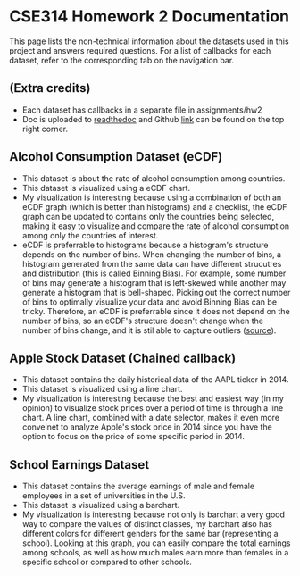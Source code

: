 # CSE314 Homework 2 Documentation

This page lists the non-technical information about the datasets used in this project and answers required questions. For a list of callbacks for each dataset, refer to the corresponding tab on the navigation bar. 

## (Extra credits)
- Each dataset has callbacks in a separate file in assignments/hw2
- Doc is uploaded to [readthedoc](https://readthedocs.org/) and Github [link](https://readthedocs.org/) can be found on the top right corner. 


## Alcohol Consumption Dataset (eCDF)

- This dataset is about the rate of alcohol consumption among countries. 
- This dataset is visualized using a eCDF chart.
- My visualization is interesting because using a combination of both an eCDF graph (which is better than histograms) and a checklist, the eCDF graph can be updated to contains only the countries being selected, making it easy to visualize and compare the rate of alcohol consumption among only the countries of interest. 
- eCDF is preferrable to histograms because a histogram's structure depends on the number of bins. When changing the number of bins, a histogram generated from the same data can have different strucutres and distribution (this is called Binning Bias). For example, some number of bins may generate a histogram that is left-skewed while another may generate a histogram that is bell-shaped. Picking out the correct number of bins to optimally visualize your data and avoid Binning Bias can be tricky. Therefore, an eCDF is preferrable since it does not depend on the number of bins, so an eCDF's structure doesn't change when the number of bins change, and it is stil able to capture outliers ([source](https://medium.com/convergeml/why-ecdf-is-better-than-a-histogram-85deda4129ed)). 

## Apple Stock Dataset (Chained callback)

- This dataset contains the daily historical data of the AAPL ticker in 2014. 
- This dataset is visualized using a line chart.
- My visualization is interesting because the best and easiest way (in my opinion) to visualize stock prices over a period of time is through a line chart. A line chart, combined with a date selector, makes it even more conveinet to analyze Apple's stock price in 2014 since you have the option to focus on the price of some specific period in 2014. 

## School Earnings Dataset

- This dataset contains the average earnings of male and female employees in a set of universities in the U.S. 
- This dataset is visualized using a barchart.
- My visualization is interesting because not only is barchart a very good way to compare the values of distinct classes, my barchart also has different colors for different genders for the same bar (representing a school). Looking at this graph, you can easily compare the total earnings among schools, as well as how much males earn more than females in a specific school or compared to other schools. 

